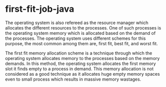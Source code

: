 # first-fit-job-java


The operating system is also refereed as the resource manager which allocates the different resources to the processes. One of such processes is the operating system memory which is allocated based on the demand of the processes.  The operating system uses different schemes for this purpose, the most common among them are, first fit, best fit, and worst fit.

The first fit memory allocation scheme is a technique through which the operating system allocates memory to the processes based on the memory demands. In this method, the operating system allocates the first memory slot it finds empty to a process in demand. This memory allocation is not considered as a good technique as it allocates huge empty memory spaces even to small process which results in massive memory wastages.
